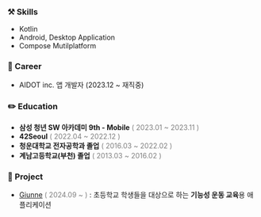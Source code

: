 ### ⚒️ Skills
- Kotlin
- Android, Desktop Application
- Compose Mutilplatform

### 💼 Career
- AIDOT inc. 앱 개발자 (2023.12 ~ 재직중)

### ✏️ Education
- **삼성 청년 SW 아카데미 9th - Mobile** <span style="color:#808080">( 2023.01 ~ 2023.11 )</span>
- **42Seoul** <span style="color:#808080">( 2022.04 ~ 2022.12 )</span>
- **청운대학교 전자공학과 졸업** <span style="color:#808080">( 2016.03 ~ 2022.02 )</span>
- **계남고등학교(부천) 졸업** <span style="color:#808080">( 2013.03 ~ 2016.02 )</span>

### 📱 Project
- [Giunne](https://github.com/Giunne) <span style="color:#808080">( 2024.09 ~ )</span> : 초등학교 학생들을 대상으로 하는 **기능성 운동 교육**용 애플리케이션